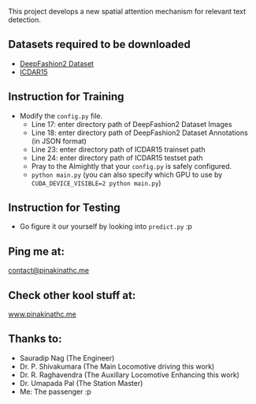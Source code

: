 This project develops a new spatial attention mechanism for relevant text detection.

## Datasets required to be downloaded
* [DeepFashion2 Dataset](https://github.com/switchablenorms/DeepFashion2)
* [ICDAR15](https://rrc.cvc.uab.es/?ch=4)

## Instruction for Training
* Modify the `config.py` file.
    * Line 17: enter directory path of DeepFashion2 Dataset Images
    * Line 18: enter directory path of DeepFashion2 Dataset Annotations (in JSON format)
    * Line 23: enter directory path of ICDAR15 trainset path
    * Line 24: enter directory path of ICDAR15 testset path
    * Pray to the Almightly that your `config.py` is safely configured.
    * `python main.py` (you can also specify which GPU to use by `CUDA_DEVICE_VISIBLE=2 python main.py`)

## Instruction for Testing
* Go figure it our yourself by looking into `predict.py` :p

## Ping me at:
contact@pinakinathc.me

## Check other kool stuff at:
www.pinakinathc.me

## Thanks to:
* Sauradip Nag (The Engineer)
* Dr. P. Shivakumara (The Main Locomotive driving this work)
* Dr. R. Raghavendra (The Auxillary Locomotive Enhancing this work)
* Dr. Umapada Pal (The Station Master)
* Me: The passenger :p
